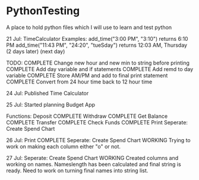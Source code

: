 # PythonTesting
A place to hold python files which I will use to learn and test python 

21 Jul:
TimeCalculator
Examples:
add_time("3:00 PM", "3:10") returns 6:10 PM
add_time("11:43 PM", "24:20", "tueSday") returns 12:03 AM, Thursday (2 days later)
(next day)

TODO:
COMPLETE Change new hour and new min to string before printing
COMPLETE Add day variable and if statements
COMPLETE Add remd to day variable
COMPLETE Store AM/PM and add to final print statement
COMPLETE Convert from 24 hour time back to 12 hour time

24 Jul:
Published Time Calculator

25 Jul:
Started planning Budget App

Functions:
Deposit COMPLETE
Withdraw COMPLETE
Get Balance COMPLETE
Transfer COMPLETE
Check Funds COMPLETE
Print
Seperate: Create Spend Chart

26 Jul:
Print                           COMPLETE
Seperate: Create Spend Chart    WORKING
Trying to work on making each column either "o" or not.

27 Jul:
Seperate: Create Spend Chart    WORKING
Created columns and working on names.
Nameslength has been calculated and final string is ready.
Need to work on turning final names into string list.